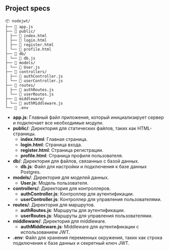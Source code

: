 ## Project specs

```
📦 nodejwt/
├── 📄 app.js
├── 📁 public/
│ ├── 📄 index.html
│ ├── 📄 login.html
│ ├── 📄 register.html
│ └── 📄 profile.html
├── 📁 db/
│ └── 📄 db.js
├── 📁 models/
│ └── 📄 User.js
├── 📁 controllers/
│ ├── 📄 authController.js
│ └── 📄 userController.js
├── 📁 routes/
│ ├── 📄 authRoutes.js
│ └── 📄 userRoutes.js
├── 📁 middleware/
│ └── 📄 authMiddleware.js
└── 📄 .env
```

- **app.js**: Главный файл приложения, который инициализирует сервер и подключает все необходимые модули.
- **public/**: Директория для статических файлов, таких как HTML-страницы.
  - **index.html**: Главная страница.
  - **login.html**: Страница входа.
  - **register.html**: Страница регистрации.
  - **profile.html**: Страница профиля пользователя.
- **db/**: Директория для файлов, связанных с базой данных.
  - **db.js**: Файл для настройки и подключения к базе данных Postgres.
- **models/**: Директория для моделей данных.
  - **User.js**: Модель пользователя.
- **controllers/**: Директория для контроллеров.
  - **authController.js**: Контроллер для аутентификации.
  - **userController.js**: Контроллер для управления пользователями.
- **routes/**: Директория для маршрутов.
  - **authRoutes.js**: Маршруты для аутентификации.
  - **userRoutes.js**: Маршруты для управления пользователями.
- **middleware/**: Директория для middleware.
  - **authMiddleware.js**: Middleware для аутентификации с использованием JWT.
- **.env**: Файл для хранения переменных окружения, таких как строка подключения к базе данных и секретный ключ JWT.
